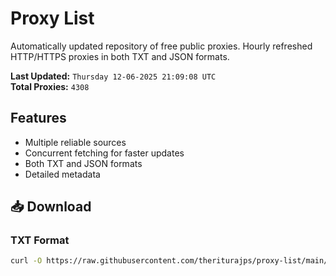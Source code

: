 # Proxy List

Automatically updated repository of free public proxies. Hourly refreshed HTTP/HTTPS proxies in both TXT and JSON formats.

**Last Updated:** `Thursday 12-06-2025 21:09:08 UTC`  
**Total Proxies:** `4308`

## Features
- Multiple reliable sources
- Concurrent fetching for faster updates
- Both TXT and JSON formats
- Detailed metadata

## 📥 Download

### TXT Format
```bash
curl -O https://raw.githubusercontent.com/theriturajps/proxy-list/main/proxies.txt